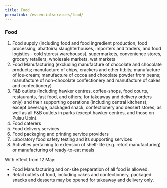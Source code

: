 ```yaml
---
title: Food
permalink: /essentialservices/food/
---
```


### **Food**

1. Food supply (including food and food ingredient production, food processing, abattoirs/ slaughterhouses, importers and traders, and food logistics - cold stores/ warehouses), supermarkets, convenience stores, grocery retailers, wholesale markets, wet markets
2. Food Manufacturing (excluding manufacture of chocolate and chocolate products; manufacture of chips, crackers and other titbits; manufacture of ice-cream; manufacture of cocoa and chocolate powder from beans; manufacture of non-chocolate confectionery and manufacture of cakes and confectionery)
3. F&B outlets (including hawker centres, coffee-shops, food courts, restaurants, fast food, and others; for takeaway and delivery orders only) and their supporting operations (including central kitchens); except beverage, packaged snack, confectionery and dessert stores, as well as all F&B outlets in parks (except hawker centres, and those on Pulau Ubin).
4. Food caterers
5. Food delivery services
6. Food packaging and printing service providers
7. Laboratory food safety testing and its supporting services
8. Activities pertaining to extension of shelf-life (e.g. retort manufacturing) or manufacturing of ready-to-eat meals

With effect from 12 May:
- Food Manufacturing and on-site preparation of all food is allowed.
- Retail outlets of food, including cakes and confectionery, packaged snacks and desserts may be opened for takeaway and delivery only.
